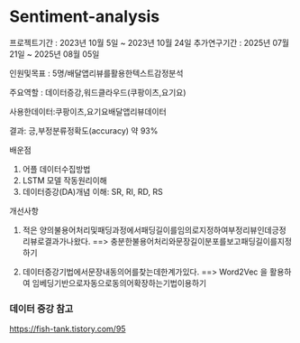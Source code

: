 # Sentiment-analysis

프로젝트기간 : 2023년 10월 5일 ~ 2023년 10월 24일
추가연구기간 : 2025년 07월 21일 ~ 2025년 08월 05일

인원및목표 : 5명/배달앱리뷰를활용한텍스트감정분석

주요역할 : 데이터증강,워드클라우드(쿠팡이츠,요기요)

사용한데이터:쿠팡이츠,요기요배달앱리뷰데이터

결과: 긍,부정분류정확도(accuracy) 약 93%

배운점
1) 어플 데이터수집방법
2) LSTM 모델 작동원리이해
3) 데이터증강(DA)개념 이해: SR, RI, RD, RS
   
개선사항
 1) 적은 양의불용어처리및패딩과정에서패딩길이를임의로지정하여부정리뷰인데긍정리뷰로결과가나왔다.
 ==> 충분한불용어처리와문장길이분포를보고패딩길이를지정하기

 2) 데이터증강기법에서문장내동의어를찾는데한계가있다.
 ==> Word2Vec 을 활용하여 임베딩기반으로자동으로동의어확장하는기법이용하기

### 데이터 증강 참고
https://fish-tank.tistory.com/95
